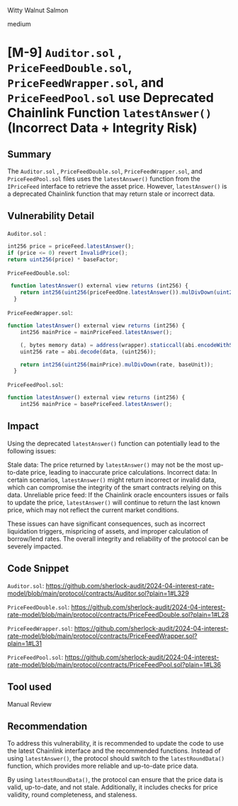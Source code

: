 Witty Walnut Salmon

medium

# [M-9] `Auditor.sol` , `PriceFeedDouble.sol`, `PriceFeedWrapper.sol`, and `PriceFeedPool.sol` use Deprecated Chainlink Function `latestAnswer()` (Incorrect Data + Integrity Risk)

## Summary
The `Auditor.sol` , `PriceFeedDouble.sol`, `PriceFeedWrapper.sol`, and `PriceFeedPool.sol` files uses the `latestAnswer()` function from the `IPriceFeed` interface to retrieve the asset price. However, `latestAnswer()` is a deprecated Chainlink function that may return stale or incorrect data.

## Vulnerability Detail
 `Auditor.sol` :
```javascript
int256 price = priceFeed.latestAnswer();
if (price <= 0) revert InvalidPrice();
return uint256(price) * baseFactor;
```
`PriceFeedDouble.sol`:
```javascript
 function latestAnswer() external view returns (int256) {
    return int256(uint256(priceFeedOne.latestAnswer()).mulDivDown(uint256(priceFeedTwo.latestAnswer()), baseUnit));
  }
```

`PriceFeedWrapper.sol`:
```javascript 
function latestAnswer() external view returns (int256) {
    int256 mainPrice = mainPriceFeed.latestAnswer();

    (, bytes memory data) = address(wrapper).staticcall(abi.encodeWithSelector(conversionSelector, baseUnit));
    uint256 rate = abi.decode(data, (uint256));

    return int256(uint256(mainPrice).mulDivDown(rate, baseUnit));
  }
```

`PriceFeedPool.sol`:
```javascript
function latestAnswer() external view returns (int256) {
    int256 mainPrice = basePriceFeed.latestAnswer();
```

## Impact

Using the deprecated `latestAnswer()` function can potentially lead to the following issues:

Stale data: The price returned by `latestAnswer()` may not be the most up-to-date price, leading to inaccurate price calculations.
Incorrect data: In certain scenarios, `latestAnswer()` might return incorrect or invalid data, which can compromise the integrity of the smart contracts relying on this data.
Unreliable price feed: If the Chainlink oracle encounters issues or fails to update the price, `latestAnswer()` will continue to return the last known price, which may not reflect the current market conditions.

These issues can have significant consequences, such as incorrect liquidation triggers, mispricing of assets, and improper calculation of borrow/lend rates. The overall integrity and reliability of the protocol can be severely impacted.

## Code Snippet

 `Auditor.sol`:
https://github.com/sherlock-audit/2024-04-interest-rate-model/blob/main/protocol/contracts/Auditor.sol?plain=1#L329

`PriceFeedDouble.sol`:
https://github.com/sherlock-audit/2024-04-interest-rate-model/blob/main/protocol/contracts/PriceFeedDouble.sol?plain=1#L28

`PriceFeedWrapper.sol`:
https://github.com/sherlock-audit/2024-04-interest-rate-model/blob/main/protocol/contracts/PriceFeedWrapper.sol?plain=1#L31

`PriceFeedPool.sol`:
https://github.com/sherlock-audit/2024-04-interest-rate-model/blob/main/protocol/contracts/PriceFeedPool.sol?plain=1#L36

## Tool used

Manual Review

## Recommendation
To address this vulnerability, it is recommended to update the code to use the latest Chainlink interface and the recommended functions. Instead of using `latestAnswer()`, the protocol should switch to the `latestRoundData()` function, which provides more reliable and up-to-date price data.

By using `latestRoundData()`, the protocol can ensure that the price data is valid, up-to-date, and not stale. Additionally, it includes checks for price validity, round completeness, and staleness.
